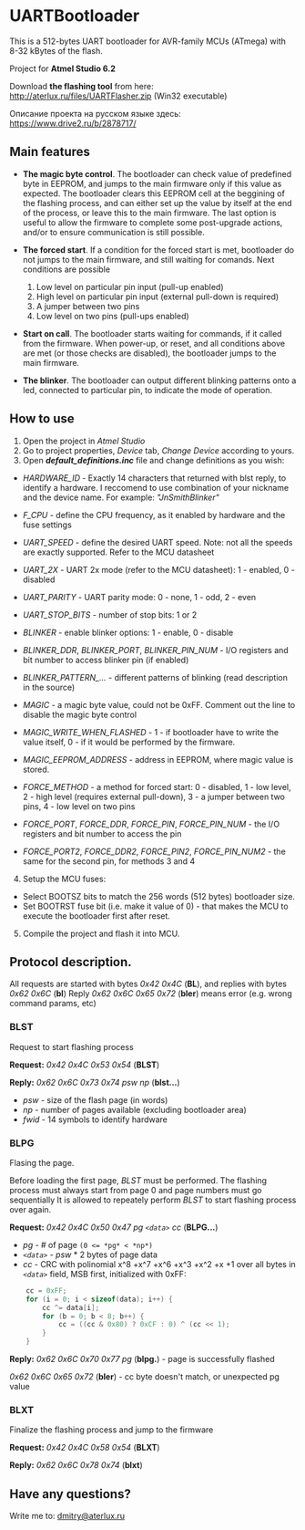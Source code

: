 # UARTBootloader
This is a 512-bytes UART bootloader for AVR-family MCUs (ATmega) with 8-32 kBytes of the flash.

Project for **Atmel Studio 6.2**

Download **the flashing tool** from here: http://aterlux.ru/files/UARTFlasher.zip (Win32 executable)

Описание проекта на русском языке здесь: https://www.drive2.ru/b/2878717/

## Main features

* **The magic byte control**. The bootloader can check value of predefined byte in EEPROM, and jumps to the main firmware only if this value as expected.
The bootloader clears this EEPROM cell at the beggining of the flashing process, and can either set up the value by itself at the end of the process, or leave this to the main firmware.
The last option is useful to allow the firmware to complete some post-upgrade actions, and/or to ensure communication is still possible.   

* **The forced start**. If a condition for the forced start is met, bootloader do not jumps to the main firmware, and still waiting for comands. Next conditions are possible
  1. Low level on particular pin input (pull-up enabled)
  2. High level on particular pin input (external pull-down is required)
  3. A jumper between two pins
  4. Low level on two pins (pull-ups enabled)

* **Start on call**. The bootloader starts waiting for commands, if it called from the firmware. 
When power-up, or reset, and all conditions above are met (or those checks are disabled), the bootloader jumps to the main firmware.

* **The blinker**. The bootloader can output different blinking patterns onto a led, connected to particular pin, to indicate the mode of operation.

## How to use

1. Open the project in *Atmel Studio*
2. Go to project properties, *Device* tab, *Change Device* according to yours.
3. Open ***default_definitions.inc*** file and change definitions as you wish:
  * *HARDWARE_ID* - Exactly 14 characters that returned with blst reply, to identify a hardware. I reccomend to use combination of your nickname and the device name. For example: *"JnSmithBlinker"*
  * *F_CPU* - define the CPU frequency, as it enabled by hardware and the fuse settings
  * *UART_SPEED* - define the desired UART speed. Note: not all the speeds are exactly supported. Refer to the MCU datasheet
  * *UART_2X* - UART 2x mode (refer to the MCU datasheet): 1 - enabled, 0 - disabled
  * *UART_PARITY* - UART parity mode: 0 - none, 1 - odd, 2 - even
  * *UART_STOP_BITS* - number of stop bits: 1 or 2
  
  * *BLINKER* - enable blinker options: 1 - enable, 0 - disable
  * *BLINKER_DDR*, *BLINKER_PORT*, *BLINKER_PIN_NUM* - I/O registers and bit number to access blinker pin (if enabled)
  * *BLINKER_PATTERN_...* - different patterns of blinking (read description in the source)
  
  * *MAGIC* - a magic byte value, could not be 0xFF. Comment out the line to disable the magic byte control
  * *MAGIC_WRITE_WHEN_FLASHED* - 1 - if bootloader have to write the value itself, 0 - if it would be performed by the firmware.
  * *MAGIC_EEPROM_ADDRESS* - address in EEPROM, where magic value is stored.

  * *FORCE_METHOD* - a method for forced start: 0 - disabled, 1 - low level, 2 - high level (requires external pull-down), 3 - a jumper between two pins, 4 - low level on two pins
  * *FORCE_PORT*, *FORCE_DDR*, *FORCE_PIN*, *FORCE_PIN_NUM* - the I/O registers and bit number to access the pin
  * *FORCE_PORT2*, *FORCE_DDR2*, *FORCE_PIN2*, *FORCE_PIN_NUM2* - the same for the second pin, for methods 3 and 4
4. Setup the MCU fuses:
  * Select BOOTSZ bits to match the 256 words (512 bytes) bootloader size.
  * Set BOOTRST fuse bit (i.e. make it value of 0) - that makes the MCU to execute the bootloader first after reset.
5. Compile the project and flash it into MCU.
  
  

## Protocol description. 

All requests are started with bytes *0x42 0x4C* (**BL**), and replies with bytes *0x62 0x6C* (**bl**)
Reply *0x62 0x6C 0x65 0x72* (**bler**) means error (e.g. wrong command params, etc)
   
### BLST

Request to start flashing process

**Request:** *0x42 0x4C 0x53 0x54* (**BLST**) 

**Reply:** *0x62 0x6C 0x73 0x74 psw np <fwid>* (**blst...**) 
* *psw* - size of the flash page (in words)
* *np* - number of pages available (excluding bootloader area)
* *fwid* - 14 symbols to identify hardware

### BLPG

Flasing the page.

Before loading the first page, *BLST* must be performed.
The flashing process must always start from page 0 and page numbers must go sequentially
It is allowed to repeately perform *BLST* to start flashing process over again.


**Request:** *0x42 0x4C 0x50 0x47 pg `<data>` cc* (**BLPG...**) 
* *pg* - # of page `(0 <= *pg* < *np*)`
* *`<data>`* - *psw* * 2 bytes of page data 
* *cc* - CRC with polinomial x^8 +x^7 +x^6 +x^3 +x^2 +x +1 over all bytes in *`<data>`* field, MSB first, initialized with 0xFF:
```c         
    cc = 0xFF;
    for (i = 0; i < sizeof(data); i++) {
        cc ^= data[i];
        for (b = 0; b < 8; b++) {
            cc = ((cc & 0x80) ? 0xCF : 0) ^ (cc << 1);
        }
    }
```

**Reply:** *0x62 0x6C 0x70 0x77 pg* (**blpg.**) - page is successfully flashed

*0x62 0x6C 0x65 0x72* (**bler**) - cc byte doesn't match, or unexpected pg value

### BLXT

Finalize the flashing process and jump to the firmware

**Request:** *0x42 0x4C 0x58 0x54* (**BLXT**) 

**Reply:**  *0x62 0x6C 0x78 0x74* (**blxt**) 


## Have any questions?

Write me to: dmitry@aterlux.ru
